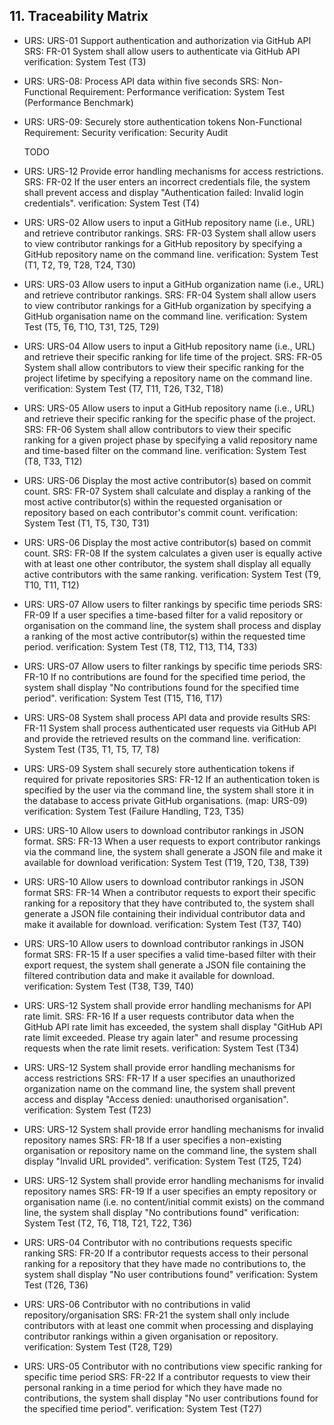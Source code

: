 ## 11. Traceability Matrix

- URS: URS-01 Support authentication and authorization via GitHub API
  SRS: FR-01 System shall allow users to authenticate via GitHub API
  verification: System Test (T3)
- URS: URS-08: Process API data within five seconds
  SRS: Non-Functional Requirement: Performance
  verification: System Test (Performance Benchmark)
- URS: URS-09: Securely store authentication tokens
  Non-Functional Requirement: Security
  verification: Security Audit
  
  TODO

- URS: URS-12 Provide error handling mechanisms for access restrictions.
  SRS: FR-02 If the user enters an incorrect credentials file, the system shall prevent access and display "Authentication failed: Invalid login credentials". 
  verification: System Test (T4)

- URS: URS-02 Allow users to input a GitHub repository name (i.e., URL) and retrieve contributor rankings.
  SRS: FR-03 System shall allow users to view contributor rankings for a GitHub repository by specifying a GitHub repository name on the command line.
  verification: System Test (T1, T2,  T9, T28, T24, T30)

- URS: URS-03 Allow users to input a GitHub organization name (i.e., URL) and retrieve contributor rankings.
  SRS: FR-04 System shall allow users to view contributor rankings for a GitHub organization by specifying a GitHub organisation name on the command line.
  verification: System Test (T5, T6, T1O, T31, T25, T29)

- URS: URS-04 Allow users to input a GitHub repository name (i.e., URL) and retrieve their specific ranking for life time of the project.
  SRS: FR-05 System shall allow contributors to view their specific ranking for the project lifetime by specifying a repository name on the command line.
  verification: System Test (T7, T11, T26, T32, T18)

- URS: URS-05 Allow users to input a GitHub repository name (i.e., URL) and retrieve their specific ranking for the specific phase of the project.
  SRS: FR-06 System shall allow contributors to view their specific ranking for a given project phase by specifying a valid repository name and time-based filter on the command line.
  verification: System Test (T8, T33, T12)

- URS: URS-06 Display the most active contributor(s) based on commit count.
  SRS: FR-07 System shall calculate and display a ranking of the most active contributor(s) within the requested organisation or repository based on each contributor's commit count.
  verification: System Test (T1, T5, T30, T31)

- URS: URS-06 Display the most active contributor(s) based on commit count.
  SRS: FR-08 If the system calculates a given user is equally active with at least one other contributor, the system shall display all equally active contributors with the same ranking. 
  verification: System Test (T9, T10, T11, T12)

- URS: URS-07 Allow users to filter rankings by specific time periods
  SRS: FR-09 If a user specifies a time-based filter for a valid repository or organisation on the command line, the system shall process and display a ranking of the most active contributor(s) within the requested time period.
  verification: System Test (T8, T12, T13, T14, T33)

- URS: URS-07 Allow users to filter rankings by specific time periods
  SRS: FR-10 If no contributions are found for the specified time period, the system shall display "No contributions found for the specified time period". 
  verification: System Test (T15, T16, T17)

- URS: URS-08 System shall process API data and provide results
  SRS: FR-11 System shall process authenticated user requests via GitHub API and provide the retrieved results on the command line.
  verification: System Test (T35, T1, T5, T7, T8)

- URS: URS-09 System shall securely store authentication tokens if required for private repositories
  SRS: FR-12 If an authentication token is specified by the user via the command line, the system shall store it in the database to access private GitHub organisations. (map: URS-09)
  verification: System Test (Failure Handling, T23, T35) 

- URS: URS-10 Allow users to download contributor rankings in JSON format.
  SRS: FR-13 When a user requests to export contributor rankings via the command line, the system shall generate a JSON file and make it available for download
  verification: System Test (T19, T20, T38, T39)

- URS: URS-10 Allow users to download contributor rankings in JSON format
  SRS: FR-14 When a contributor requests to export their specific ranking for a repository that they have contributed to, the system shall generate a JSON file containing their individual contributor data and make it available for download.
  verification: System Test (T37, T40)

- URS: URS-10 Allow users to download contributor rankings in JSON format
  SRS: FR-15 If a user specifies a valid time-based filter with their export request, the system shall generate a JSON file containing the filtered contribution data and make it available for download.
  verification: System Test (T38, T39, T40)

- URS: URS-12 System shall provide error handling mechanisms for API rate limit. 
  SRS: FR-16 If a user requests contributor data when the GitHub API rate limit has exceeded, the system shall display "GitHub API rate limit exceeded. Please try again later" and resume processing requests when the rate limit resets.
  verification: System Test (T34)

- URS: URS-12 System shall provide error handling mechanisms for access restrictions
  SRS: FR-17 If a user specifies an unauthorized organization name on the command line, the system shall prevent access and display "Access denied: unauthorised organisation".
  verification: System Test (T23)

- URS: URS-12 System shall provide error handling mechanisms for invalid repository names
  SRS: FR-18 If a user specifies a non-existing organisation or repository name on the command line, the system shall display "Invalid URL provided".
  verification: System Test (T25, T24)

- URS: URS-12 System shall provide error handling mechanisms for invalid repository names
  SRS: FR-19 If a user specifies an empty repository or organisation name (i.e. no content/initial commit exists) on the command line, the system shall display "No contributions found"
  verification: System Test (T2, T6, T18, T21, T22, T36)

- URS: URS-04 Contributor with no contributions requests specific ranking
  SRS: FR-20 If a contributor requests access to their personal ranking for a repository that they have made no contributions to, the system shall display "No user contributions found"
  verification: System Test (T26, T36)

- URS: URS-06 Contributor with no contributions in valid repository/organisation
  SRS: FR-21 the system shall only include contributors with at least one commit when processing and displaying contributor rankings within a given organisation or repository. 
  verification: System Test (T28, T29)
  
- URS: URS-05 Contributor with no contributions view specific ranking for specific time period
  SRS: FR-22 If a contributor requests to view their personal ranking in a time period for which they have made no contributions, the system shall display "No user contributions found for the specified time period".
  verification: System Test (T27)
